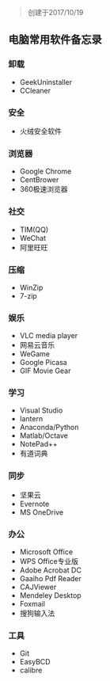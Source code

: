 > 创建于2017/10/19

## 电脑常用软件备忘录

### 卸载
* GeekUninstaller
* CCleaner

### 安全
* 火绒安全软件

### 浏览器
* Google Chrome
* CentBrower
* 360极速浏览器

### 社交
* TIM(QQ)
* WeChat
* 阿里旺旺

### 压缩
* WinZip
* 7-zip

### 娱乐
* VLC media player
* 网易云音乐
* WeGame
* Google Picasa
* GIF Movie Gear

### 学习
* Visual Studio
* lantern
* Anaconda/Python
* Matlab/Octave
* NotePad++
* 有道词典

### 同步
* 坚果云
* Evernote
* MS OneDrive

### 办公
* Microsoft Office
* WPS Office专业版
* Adobe Acrobat DC
* Gaaiho Pdf Reader
* CAJViewer
* Mendeley Desktop
* Foxmail
* 搜狗输入法

### 工具
* Git
* EasyBCD
* calibre
